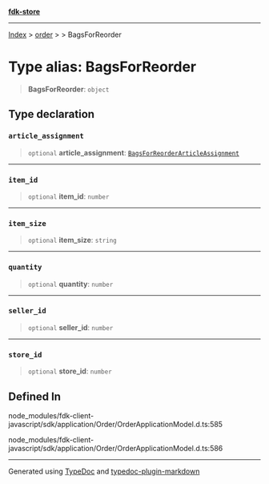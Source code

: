 [**fdk-store**](../../../README.md)
***

[Index](../../../API.md) > [order](../../README.md) > [<internal>](../README.md) > BagsForReorder

# Type alias: BagsForReorder

> **BagsForReorder**: `object`

## Type declaration

### `article_assignment`

> `optional` **article\_assignment**: [`BagsForReorderArticleAssignment`](type-alias.BagsForReorderArticleAssignment.md)

***

### `item_id`

> `optional` **item\_id**: `number`

***

### `item_size`

> `optional` **item\_size**: `string`

***

### `quantity`

> `optional` **quantity**: `number`

***

### `seller_id`

> `optional` **seller\_id**: `number`

***

### `store_id`

> `optional` **store\_id**: `number`

## Defined In

node\_modules/fdk-client-javascript/sdk/application/Order/OrderApplicationModel.d.ts:585

node\_modules/fdk-client-javascript/sdk/application/Order/OrderApplicationModel.d.ts:586

***
Generated using [TypeDoc](https://typedoc.org/) and [typedoc-plugin-markdown](https://www.npmjs.com/package/typedoc-plugin-markdown)
